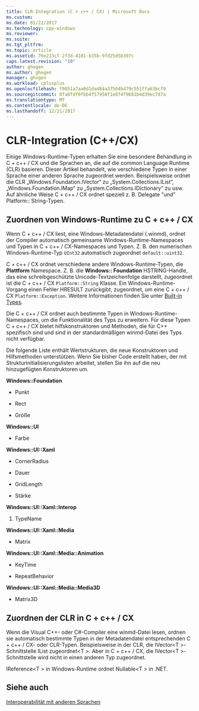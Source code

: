 ```yaml
---
title: CLR-Integration (C + c++ / CX) | Microsoft Docs
ms.custom: 
ms.date: 01/22/2017
ms.technology: cpp-windows
ms.reviewer: 
ms.suite: 
ms.tgt_pltfrm: 
ms.topic: article
ms.assetid: 76e213cf-2f3d-4181-b35b-9fd25d5b307c
caps.latest.revision: "10"
author: ghogen
ms.author: ghogen
manager: ghogen
ms.workload: cplusplus
ms.openlocfilehash: f9851a7aa0d1dad84a37504b479c551ffa63bcf9
ms.sourcegitcommit: 8fa8fdf0fbb4f57950f1e8f4f9b81b4d39ec7d7a
ms.translationtype: MT
ms.contentlocale: de-DE
ms.lasthandoff: 12/21/2017
---
```

# <a name="clr-integration-ccx"></a>CLR-Integration (C++/CX)
Einige Windows-Runtime-Typen erhalten Sie eine besondere Behandlung in C + c++ / CX und die Sprachen an, die auf die common Language Runtime (CLR) basieren. Dieser Artikel behandelt, wie verschiedene Typen in einer Sprache einer anderen Sprache zugeordnet werden. Beispielsweise ordnet die CLR „Windows.Foundation.IVector“ zu „System.Collections.IList“, „Windows.Foundation.IMap“ zu „System.Collections.IDictionary“ zu usw. Auf ähnliche Weise C + c++ / CX ordnet speziell z. B. Delegate "und" Platform:: String-Typen.  
  
## <a name="mapping-the-windows-runtime-to-ccx"></a>Zuordnen von Windows-Runtime zu C + c++ / CX  
 Wenn C + c++ / CX liest, eine Windows-Metadatendatei (.winmd), ordnet der Compiler automatisch gemeinsame Windows-Runtime-Namespaces und Typen in C + c++ / CX-Namespaces und Typen. Z. B. den numerischen Windows-Runtime-Typ `UInt32` automatisch zugeordnet `default::uint32`.  
  
 C + c++ / CX ordnet verschiedene andere Windows-Runtime-Typen, die **Plattform** Namespace. Z. B. die **Windows:: Foundation** HSTRING-Handle, das eine schreibgeschützte Unicode-Textzeichenfolge darstellt, zugeordnet ist die C + c++ / CX `Platform::String` Klasse. Ein Windows-Runtime-Vorgang einen Fehler HRESULT zurückgibt, zugeordnet, um eine C + c++ / CX `Platform::Exception`. Weitere Informationen finden Sie unter [Built-in Types](http://msdn.microsoft.com/en-us/acc196fd-09da-4882-b554-6c94685ec75f).  
  
 Die C + c++ / CX ordnet auch bestimmte Typen in Windows-Runtime-Namespaces, um die Funktionalität des Typs zu erweitern. Für diese Typen C + c++ / CX bietet hilfskonstruktoren und Methoden, die für C++ spezifisch sind und sind in der standardmäßigen winmd-Datei des Typs nicht verfügbar.  
  
 Die folgende Liste enthält Wertstrukturen, die neue Konstruktoren und Hilfsmethoden unterstützen. Wenn Sie bisher Code erstellt haben, der mit Strukturinitialisierungslisten arbeitet, stellen Sie ihn auf die neu hinzugefügten Konstruktoren um.  
  
 **Windows::Foundation**  
  
-   Punkt  
  
-   Rect  
  
-   Größe  
  
 **Windows::UI**  
  
-   Farbe  
  
 **Windows::UI::Xaml**  
  
-   CornerRadius  
  
-   Dauer  
  
-   GridLength  
  
-   Stärke  
  
 **Windows::UI::Xaml::Interop**  
  
1.  TypeName  
  
 **Windows::UI::Xaml::Media**  
  
-   Matrix  
  
 **Windows::UI::Xaml::Media::Animation**  
  
-   KeyTime  
  
-   RepeatBehavior  
  
 **Windows::UI::Xaml::Media::Media3D**  
  
-   Matrix3D  
  
## <a name="mapping-the-clr-to-ccx"></a>Zuordnen der CLR in C + c++ / CX  
 Wenn die Visual C++- oder C#-Compiler eine winmd-Datei lesen, ordnen sie automatisch bestimmte Typen in der Metadatendatei entsprechenden C + c++ / CX- oder CLR-Typen. Beispielsweise in der CLR, die IVector\<T >-Schnittstelle IList zugeordnet\<T >. Aber in C + c++ / CX, die IVector\<T >-Schnittstelle wird nicht in einen anderen Typ zugeordnet.  
  
 IReference\<T > in Windows-Runtime ordnet Nullable\<T > in .NET.  
  
## <a name="see-also"></a>Siehe auch  
 [Interoperabilität mit anderen Sprachen](../cppcx/interoperating-with-other-languages-c-cx.md)